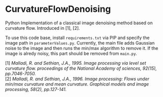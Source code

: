 # CurvatureFlowDenoising
Python Implementation of a classical image denoising method based on curvature flow. 
Introduced in [1], [2].

To use this code base, install `requirements.txt` via PIP and specify the image path in `parameterValues.py`. 
Currently, the main file adds Gaussian noise to the image and then runs the min/max algorithm to remove it. If the image is alredy noisy, this part should be removed from `main.py`.

[1] *Malladi, R. and Sethian, J.A., 1995. Image processing via level set curvature flow. proceedings of the National Academy of sciences, 92(15), pp.7046-7050.*  
[2] *Malladi, R. and Sethian, J.A., 1996. Image processing: Flows under min/max curvature and mean curvature. Graphical models and image processing, 58(2), pp.127-141.*
